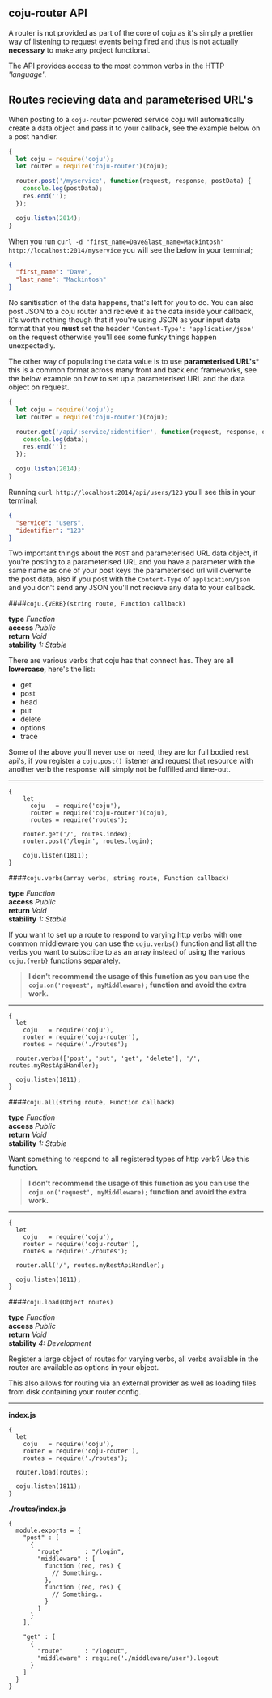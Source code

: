 ## coju-router API

A router is not provided as part of the core of coju as it's simply a prettier way of listening to request events being fired and thus is not actually **necessary** to make any project functional.

The API provides access to the most common verbs in the HTTP _'language'_.

## Routes recieving data and parameterised URL's

When posting to a `coju-router` powered service coju will automatically create a data object and pass it to your callback, see the example below on a post handler.

```js
{
  let coju = require('coju');
  let router = require('coju-router')(coju);

  router.post('/myservice', function(request, response, postData) {
    console.log(postData);
    res.end('');
  });

  coju.listen(2014);
}
```

When you run `curl -d "first_name=Dave&last_name=Mackintosh" http://localhost:2014/myservice` you will see the below in your terminal;

```json
{
  "first_name": "Dave",
  "last_name": "Mackintosh"
}
```

No sanitisation of the data happens, that's left for you to do. You can also post JSON to a coju router and recieve it as the data inside your callback, it's worth nothing though that if you're using JSON as your input data format that you **must** set the header `'Content-Type': 'application/json'` on the request otherwise you'll see some funky things happen unexpectedly.

The other way of populating the data value is to use **parameterised URL's*** this is a common format across many front and back end frameworks, see the below example on how to set up a parameterised URL and the data object on request.

```js
{
  let coju = require('coju');
  let router = require('coju-router')(coju);

  router.get('/api/:service/:identifier', function(request, response, data) {
    console.log(data);
    res.end('');
  });

  coju.listen(2014);
}
```

Running `curl http://localhost:2014/api/users/123` you'll see this in your terminal;

```json
{
  "service": "users",
  "identifier": "123"
}
```

Two important things about the `POST` and parameterised URL data object, if you're posting to a parameterised URL and you have a parameter with the same name as one of your post keys the parameterised url will overwrite the post data, also if you post with the `Content-Type` of `application/json` and you don't send any JSON you'll not recieve any data to your callback.

####`coju.{VERB}(string route, Function callback)`

**type** *Function*  
**access** *Public*  
**return** *Void*  
**stability** *1: Stable*

There are various verbs that coju has that connect has. They are all **lowercase**, here's the list:

* get
* post
* head
* put
* delete
* options
* trace

Some of the above you'll never use or need, they are for full bodied rest api's, if you register a `coju.post()` listener and request that resource with another verb the response will simply not be fulfilled and time-out.

---

	{
    	let
    	  coju   = require('coju'),
	      router = require('coju-router')(coju),
    	  routes = require('routes');
    		
    	router.get('/', routes.index);
    	router.post('/login', routes.login);
    	
	    coju.listen(1811);
    }

####`coju.verbs(array verbs, string route, Function callback)`

**type** *Function*  
**access** *Public*  
**return** *Void*  
**stability** *1: Stable*

If you want to set up a route to respond to varying http verbs with one common middleware you can use the `coju.verbs()` function and list all the verbs you want to subscribe to as an array instead of using the various `coju.{verb}` functions separately.

> **I don't recommend the usage of this function as you can use the `coju.on('request', myMiddleware);` function and avoid the extra work.**

---

    {
      let
        coju   = require('coju'),
	    router = require('coju-router'),
    	routes = require('./routes');
    		
      router.verbs(['post', 'put', 'get', 'delete'], '/', routes.myRestApiHandler);
    	
      coju.listen(1811);
    }

####`coju.all(string route, Function callback)`

**type** *Function*  
**access** *Public*  
**return** *Void*  
**stability** *1: Stable*

Want something to respond to all registered types of http verb? Use this function.

> **I don't recommend the usage of this function as you can use the `coju.on('request', myMiddleware);` function and avoid the extra work.**

---

	{
      let
    	coju   = require('coju'),
	    router = require('coju-router'),
    	routes = require('./routes');
    		
      router.all('/', routes.myRestApiHandler);
    	
	  coju.listen(1811);
    }

####`coju.load(Object routes)`

**type** *Function*  
**access** *Public*  
**return** *Void*  
**stability** *4: Development*

Register a large object of routes for varying verbs, all verbs available in the router are available as options in your object.

This also allows for routing via an external provider as well as loading files from disk containing your router config.

---
**index.js**

	{
      let
    	coju   = require('coju'),
	    router = require('coju-router'),
    	routes = require('./routes');
    		
      router.load(routes);
    	
	  coju.listen(1811);
    }
    
**./routes/index.js**

	{
      module.exports = {
        "post" : [
          {
            "route"      : "/login",
            "middleware" : [
              function (req, res) {
                // Something..
              },
              function (req, res) {
                // Something..
              }
            ]
          }
        ],
    
        "get" : [
          {
            "route"      : "/logout",
            "middleware" : require('./middleware/user').logout
          }
        ]
      }
    }